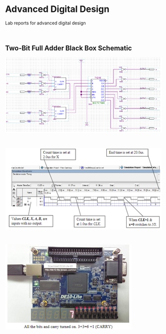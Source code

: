 # Advanced Digital Design

Lab reports for advanced digital design

<br>

## Two-Bit Full Adder Black Box Schematic 

![](images/two-bit.png)

<br>

![](images/sim.png)

<br>

![](images/pro.png)
